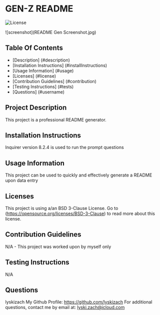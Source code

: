 # GEN-Z README
  ![License](https://img.shields.io/badge/License-BSD_3--Clause-blue.svg)

  ![screenshot](README Gen Screenshot.jpg)

  ## Table Of Contents
  * [Description] (#description)
  * [Installation Instructions] (#installInstructions)
  * [Usage Information] (#usage)
  * [Licenses] (#license)
  * [Contribution Guidelines] (#contribution)
  * [Testing Instructions] (#tests)
  * [Questions] (#username)

  ## Project Description
  This project is a professional README generator.

  ## Installation Instructions
  Inquirer version 8.2.4 is used to run the prompt questions

  ## Usage Information
  This project can be used to quickly and effectively generate a README upon data entry

  ## Licenses
  
  This project is using a/an BSD 3-Clause License.
  Go to (https://opensource.org/licenses/BSD-3-Clause) to read more about this license.

  ## Contribution Guidelines
  N/A - This project was worked upon by myself only

  ## Testing Instructions
  N/A

  ## Questions
  lyskizach
  My Github Profile: https://github.com/lyskizach
  For additional questions, contact me by email at: lyski.zach@icloud.com
  
